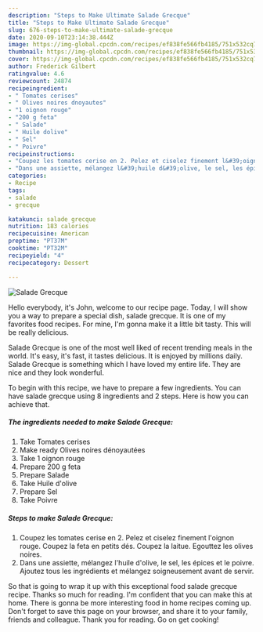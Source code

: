 ```yaml
---
description: "Steps to Make Ultimate Salade Grecque"
title: "Steps to Make Ultimate Salade Grecque"
slug: 676-steps-to-make-ultimate-salade-grecque
date: 2020-09-10T23:14:38.444Z
image: https://img-global.cpcdn.com/recipes/ef838fe566fb4185/751x532cq70/salade-grecque-photo-principale-de-la-recette.jpg
thumbnail: https://img-global.cpcdn.com/recipes/ef838fe566fb4185/751x532cq70/salade-grecque-photo-principale-de-la-recette.jpg
cover: https://img-global.cpcdn.com/recipes/ef838fe566fb4185/751x532cq70/salade-grecque-photo-principale-de-la-recette.jpg
author: Frederick Gilbert
ratingvalue: 4.6
reviewcount: 24874
recipeingredient:
- " Tomates cerises"
- " Olives noires dnoyautes"
- "1 oignon rouge"
- "200 g feta"
- " Salade"
- " Huile dolive"
- " Sel"
- " Poivre"
recipeinstructions:
- "Coupez les tomates cerise en 2. Pelez et ciselez finement l&#39;oignon rouge. Coupez la feta en petits dés. Coupez la laitue. Egouttez les olives noires."
- "Dans une assiette, mélangez l&#39;huile d&#39;olive, le sel, les épices et le poivre. Ajoutez tous les ingrédients et mélangez soigneusement avant de servir."
categories:
- Recipe
tags:
- salade
- grecque

katakunci: salade grecque 
nutrition: 183 calories
recipecuisine: American
preptime: "PT37M"
cooktime: "PT32M"
recipeyield: "4"
recipecategory: Dessert

---
```



![Salade Grecque](https://img-global.cpcdn.com/recipes/ef838fe566fb4185/751x532cq70/salade-grecque-photo-principale-de-la-recette.jpg)

Hello everybody, it's John, welcome to our recipe page. Today, I will show you a way to prepare a special dish, salade grecque. It is one of my favorites food recipes. For mine, I'm gonna make it a little bit tasty. This will be really delicious.



Salade Grecque is one of the most well liked of recent trending meals in the world. It's easy, it's fast, it tastes delicious. It is enjoyed by millions daily. Salade Grecque is something which I have loved my entire life. They are nice and they look wonderful.


To begin with this recipe, we have to prepare a few ingredients. You can have salade grecque using 8 ingredients and 2 steps. Here is how you can achieve that.

<!--inarticleads1-->

##### The ingredients needed to make Salade Grecque:

1. Take  Tomates cerises
1. Make ready  Olives noires dénoyautées
1. Take 1 oignon rouge
1. Prepare 200 g feta
1. Prepare  Salade
1. Take  Huile d&#39;olive
1. Prepare  Sel
1. Take  Poivre




<!--inarticleads2-->

##### Steps to make Salade Grecque:

1. Coupez les tomates cerise en 2. Pelez et ciselez finement l&#39;oignon rouge. Coupez la feta en petits dés. Coupez la laitue. Egouttez les olives noires.
1. Dans une assiette, mélangez l&#39;huile d&#39;olive, le sel, les épices et le poivre. Ajoutez tous les ingrédients et mélangez soigneusement avant de servir.




So that is going to wrap it up with this exceptional food salade grecque recipe. Thanks so much for reading. I'm confident that you can make this at home. There is gonna be more interesting food in home recipes coming up. Don't forget to save this page on your browser, and share it to your family, friends and colleague. Thank you for reading. Go on get cooking!
